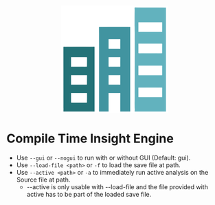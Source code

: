 <div align="center">
<img src="./src/view/GUI/Images/CTIEngineLogo.png" width="250" height="250" alt="CTIEngine Logo">
</div>


# Compile Time Insight Engine

- Use `--gui` or `--nogui` to run with or without GUI (Default: gui).  
- Use `--load-file <path>` or `-f` to load the save file at path.  
- Use `--active <path>` or `-a` to immediately run active analysis on the Source file at path.  
  * --active is only usable with --load-file and the file provided with active has to be part of the loaded save file.
